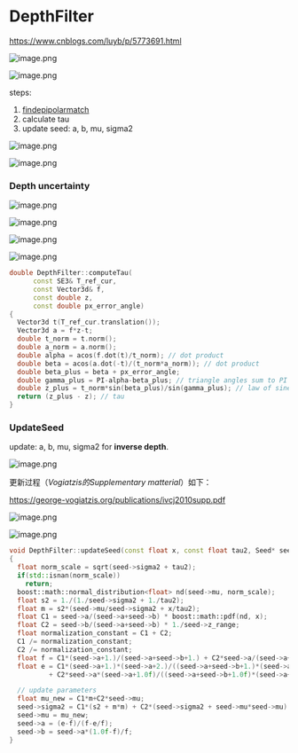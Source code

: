 # DepthFilter

https://www.cnblogs.com/luyb/p/5773691.html

![image.png](DepthFilter%2017b71bdab3cf80b2ace7f0e612d2c1c4/image.png)

![image.png](image%203.png)

steps:

1. [findepipolarmatch](https://www.notion.so/findEpipolarMatchDirect-17e71bdab3cf804c9c9fe24b873605db?pvs=21)
2. calculate tau
3. update seed: a, b, mu, sigma2

![image.png](DepthFilter%2017b71bdab3cf80b2ace7f0e612d2c1c4/image%201.png)

![image.png](DepthFilter%2017b71bdab3cf80b2ace7f0e612d2c1c4/image%202.png)

### Depth uncertainty

![image.png](DepthFilter%2017b71bdab3cf80b2ace7f0e612d2c1c4/image%203.png)

![image.png](DepthFilter%2017b71bdab3cf80b2ace7f0e612d2c1c4/image%204.png)

![image.png](DepthFilter%2017b71bdab3cf80b2ace7f0e612d2c1c4/image%205.png)

![image.png](DepthFilter%2017b71bdab3cf80b2ace7f0e612d2c1c4/image%206.png)

```cpp
double DepthFilter::computeTau(
      const SE3& T_ref_cur,
      const Vector3d& f,
      const double z,
      const double px_error_angle)
{
  Vector3d t(T_ref_cur.translation());
  Vector3d a = f*z-t;
  double t_norm = t.norm();
  double a_norm = a.norm();
  double alpha = acos(f.dot(t)/t_norm); // dot product
  double beta = acos(a.dot(-t)/(t_norm*a_norm)); // dot product
  double beta_plus = beta + px_error_angle;
  double gamma_plus = PI-alpha-beta_plus; // triangle angles sum to PI
  double z_plus = t_norm*sin(beta_plus)/sin(gamma_plus); // law of sines
  return (z_plus - z); // tau
}
```

### UpdateSeed

update: a, b,  mu, sigma2 for **inverse depth**.

![image.png](DepthFilter%2017b71bdab3cf80b2ace7f0e612d2c1c4/image%207.png)

更新过程（*Vogiatzis的Supplementary matterial*）如下：

https://george-vogiatzis.org/publications/ivcj2010supp.pdf

![image.png](DepthFilter%2017b71bdab3cf80b2ace7f0e612d2c1c4/image%208.png)

![image.png](DepthFilter%2017b71bdab3cf80b2ace7f0e612d2c1c4/image%209.png)

```cpp
void DepthFilter::updateSeed(const float x, const float tau2, Seed* seed)
{
  float norm_scale = sqrt(seed->sigma2 + tau2);
  if(std::isnan(norm_scale))
    return;
  boost::math::normal_distribution<float> nd(seed->mu, norm_scale);
  float s2 = 1./(1./seed->sigma2 + 1./tau2);
  float m = s2*(seed->mu/seed->sigma2 + x/tau2);
  float C1 = seed->a/(seed->a+seed->b) * boost::math::pdf(nd, x);
  float C2 = seed->b/(seed->a+seed->b) * 1./seed->z_range;
  float normalization_constant = C1 + C2;
  C1 /= normalization_constant;
  C2 /= normalization_constant;
  float f = C1*(seed->a+1.)/(seed->a+seed->b+1.) + C2*seed->a/(seed->a+seed->b+1.);
  float e = C1*(seed->a+1.)*(seed->a+2.)/((seed->a+seed->b+1.)*(seed->a+seed->b+2.))
          + C2*seed->a*(seed->a+1.0f)/((seed->a+seed->b+1.0f)*(seed->a+seed->b+2.0f));

  // update parameters
  float mu_new = C1*m+C2*seed->mu;
  seed->sigma2 = C1*(s2 + m*m) + C2*(seed->sigma2 + seed->mu*seed->mu) - mu_new*mu_new;
  seed->mu = mu_new;
  seed->a = (e-f)/(f-e/f);
  seed->b = seed->a*(1.0f-f)/f;
}
```